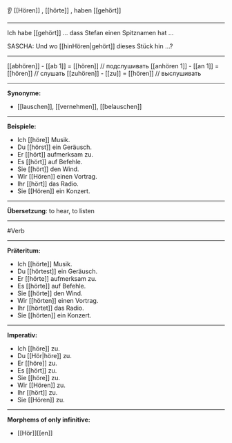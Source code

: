 👂 [[Hören]] , [[hörte]] , haben [[gehört]]

---
Ich habe [[gehört]] … dass Stefan einen Spitznamen hat …  

SASCHA: Und wo [[hinHören|gehört]] dieses Stück hin …?



---
[[abhören]] - [[ab 1]] = [[hören]] // подслушивать
[[anhören 1]] - [[an 1]] = [[hören]] // слушать
[[zuhören]] - [[zu]] = [[hören]] // выслушивать



---

**Synonyme:**

- [[lauschen]], [[vernehmen]], [[belauschen]]

---

**Beispiele:**

- Ich [[höre]] Musik.
- Du [[hörst]] ein Geräusch.
- Er [[hört]] aufmerksam zu.
- Es [[hört]] auf Befehle.
- Sie [[hört]] den Wind.
- Wir [[Hören]] einen Vortrag.
- Ihr [[hört]] das Radio.
- Sie [[Hören]] ein Konzert.

---

**Übersetzung**:
to hear, to listen

---
 #Verb

---

**Präteritum:**

- Ich [[hörte]] Musik.
- Du [[hörtest]] ein Geräusch.
- Er [[hörte]] aufmerksam zu.
- Es [[hörte]] auf Befehle.
- Sie [[hörte]] den Wind.
- Wir [[hörten]] einen Vortrag.
- Ihr [[hörtet]] das Radio.
- Sie [[hörten]] ein Konzert.

---

**Imperativ:**

- Ich [[höre]] zu.
- Du [[Hör|höre]] zu.
- Er [[höre]] zu.
- Es [[hört]] zu.
- Sie [[höre]] zu.
- Wir [[Hören]] zu.
- Ihr [[hört]] zu.
- Sie [[Hören]] zu.

---

**Morphems of only infinitive:**  
- [[Hör]][[en]]